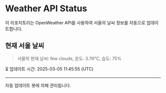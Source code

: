 
# Weather API Status

이 리포지토리는 OpenWeather API를 사용하여 서울의 날씨 정보를 자동으로 업데이트합니다.

## 현재 서울 날씨
> 서울의 현재 날씨: few clouds, 온도: 3.76°C, 습도: 75%

⏳ 업데이트 시간: 2025-03-05 11:45:55 (UTC)

---
자동 업데이트 봇에 의해 관리됩니다.
